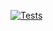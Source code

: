 [![Tests](https://github.com/semiod/sdhypermodern-python/workflows/Tests/badge.svg)](https://github.com/semiod/sdhypermodern-python/actions?workflow=Tests)